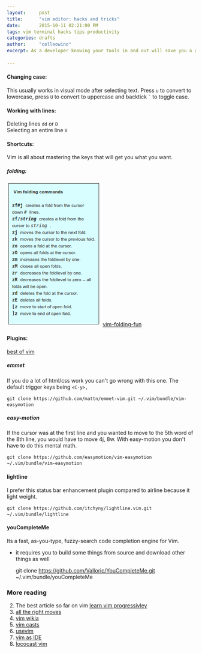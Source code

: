 ```yaml
---
layout:     post
title:      "vim editor: hacks and tricks"
date:       2015-10-11 02:21:00 PM
tags: vim terminal hacks tips productivity
categories: drafts
author:     "colleowino"
excerpt: As a developer knowing your tools in and out will save you a great deal of time and make you more productive. I was a big fan of sublime text but after I gave vim a chance I never looked back 

---
```


#### Changing case:
This usually works in visual mode after selecting text. Press `u` to convert to lowercase, press `U` to convert to uppercase and backtick <code>`</code> to toggle case.

#### Working with lines:
Deleting lines `dd` or `D`<br/>
Selecting an entire line `V`

#### Shortcuts:
Vim is all about mastering the keys that will get you what you want.

##### folding:
![vim folding cheat](/img/vim-folding.png)
[vim-folding-fun](https://www.linux.com/learn/tutorials/442438-vim-tips-folding-fun)

#### Plugins:
[best of vim](http://www.bestofvim.com/plugin/)

##### emmet
If you do a lot of html/css work you can't go wrong with this one. The default trigger
keys being `<C-y>,` 

	git clone https://github.com/mattn/emmet-vim.git ~/.vim/bundle/vim-easymotion

##### easy-motion
If the cursor was at the first line and you wanted to move to the 5th word of the 8th
line, you would have to move 4j, 8w. With easy-motion you don't have to do this mental
math. <br/>

	git clone https://github.com/easymotion/vim-easymotion ~/.vim/bundle/vim-easymotion

#### lightline
I prefer this status bar enhancement plugin compared to airline because it light weight.

	git clone https://github.com/itchyny/lightline.vim.git ~/.vim/bundle/lightline

#### youCompleteMe
Its a fast, as-you-type, fuzzy-search code completion engine for Vim.
- it requires you to build some things from source and download other things as well

	git clone https://github.com/Valloric/YouCompleteMe.git ~/.vim/bundle/youCompleteMe

### More reading
2. The best article so far on vim [learn vim progressivley](http://yannesposito.com/Scratch/en/blog/Learn-Vim-Progressively/)
1. [all the right moves](http://vim.wikia.com/wiki/All_the_right_moves)
2. [vim wikia](http://vim.wikia.com/wiki/Vim_Tips_Wiki)
2. [vim casts](http://vimcasts.org/)
2. [usevim](http://usevim.com/)
2. [vim as IDE](http://yannesposito.com/Scratch/en/blog/Vim-as-IDE/)
2. [lococast vim](http://lococast.net/archives/tag/vim)

